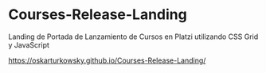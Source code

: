 # Courses-Release-Landing
Landing de Portada de Lanzamiento de Cursos en Platzi utilizando CSS Grid y JavaScript

https://oskarturkowsky.github.io/Courses-Release-Landing/

